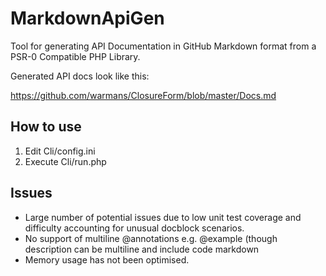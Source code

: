 MarkdownApiGen
==============

Tool for generating API Documentation in GitHub Markdown format from a PSR-0 Compatible PHP Library.

Generated API docs look like this:

https://github.com/warmans/ClosureForm/blob/master/Docs.md

How to use
---------------
1. Edit Cli/config.ini
2. Execute Cli/run.php

Issues
---------------
- Large number of potential issues due to low unit test coverage and difficulty accounting for unusual docblock scenarios.
- No support of multiline @annotations e.g. @example (though description can be multiline and include code markdown
- Memory usage has not been optimised. 